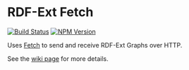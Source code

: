 # RDF-Ext Fetch

[![Build Status](https://travis-ci.org/rdf-ext/rdf-fetch.svg?branch=master)](https://travis-ci.org/rdf-ext/rdf-fetch)
[![NPM Version](https://img.shields.io/npm/v/rdf-fetch.svg?style=flat)](https://npm.im/rdf-fetch)

Uses [Fetch](https://fetch.spec.whatwg.org/) to send and receive RDF-Ext Graphs over HTTP.

See the [wiki page](https://github.com/rdf-ext/documentation/wiki/rdf-fetch) for more details.
